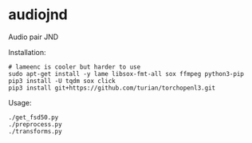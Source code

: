 # audiojnd

Audio pair JND

Installation:
```
# lameenc is cooler but harder to use
sudo apt-get install -y lame libsox-fmt-all sox ffmpeg python3-pip
pip3 install -U tqdm sox click
pip3 install git+https://github.com/turian/torchopenl3.git
```

Usage:
```
./get_fsd50.py
./preprocess.py
./transforms.py
```
